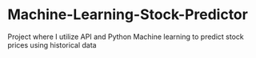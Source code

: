 # Machine-Learning-Stock-Predictor

Project where I utilize API and Python Machine learning to predict stock prices using historical data
